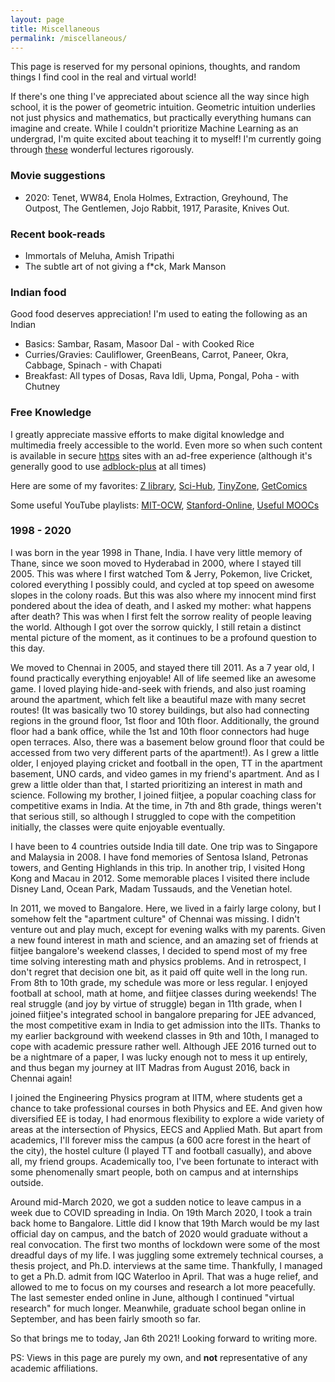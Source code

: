 ```yaml
---
layout: page
title: Miscellaneous
permalink: /miscellaneous/
---
```


This page is reserved for my personal opinions, thoughts, and random things I find cool in the real and virtual world!

If there's one thing I've appreciated about science all the way since high school, it is the power of geometric intuition. Geometric intuition underlies not just physics and mathematics, but practically everything humans can imagine and create. While I couldn't prioritize Machine Learning as an undergrad, I'm quite excited about teaching it to myself! I'm currently going through [these](https://www.youtube.com/playlist?list=PLoROMvodv4rMiGQp3WXShtMGgzqpfVfbU) wonderful lectures rigorously.

### Movie suggestions
- 2020: Tenet, WW84, Enola Holmes, Extraction, Greyhound, The Outpost, The Gentlemen, Jojo Rabbit, 1917, Parasite, Knives Out.

### Recent book-reads
- Immortals of Meluha, Amish Tripathi
- The subtle art of not giving a f*ck, Mark Manson

### Indian food
Good food deserves appreciation! I'm used to eating the following as an Indian
- Basics: Sambar, Rasam, Masoor Dal - with Cooked Rice
- Curries/Gravies: Cauliflower, GreenBeans, Carrot, Paneer, Okra, Cabbage, Spinach - with Chapati
- Breakfast: All types of Dosas, Rava Idli, Upma, Pongal, Poha - with Chutney

### Free Knowledge
I greatly appreciate massive efforts to make digital knowledge and multimedia freely accessible to the world. Even more so when such content is available in secure [https](https://en.wikipedia.org/wiki/HTTPS) sites with an ad-free experience (although it's generally good to use [adblock-plus](https://chrome.google.com/webstore/detail/adblock-plus-free-ad-bloc/cfhdojbkjhnklbpkdaibdccddilifddb) at all times)

Here are some of my favorites: [Z library](https://b-ok.asia/), [Sci-Hub](https://sci-hub.se/), [TinyZone](https://tinyzonetv.to/), [GetComics](https://getcomics.info/)

Some useful YouTube playlists: [MIT-OCW](https://www.youtube.com/c/mitocw/playlists?view=1&sort=dd&flow=grid), [Stanford-Online](https://www.youtube.com/user/stanfordonline/playlists), [Useful MOOCs](https://www.youtube.com/user/intrigano/playlists)

### 1998 - 2020
I was born in the year 1998 in Thane, India. I have very little memory of Thane, since we soon moved to Hyderabad in 2000, where I stayed till 2005. This was where I first watched Tom & Jerry, Pokemon, live Cricket, colored everything I possibly could, and cycled at top speed on awesome slopes in the colony roads. But this was also where my innocent mind first pondered about the idea of death, and I asked my mother: what happens after death? This was when I first felt the sorrow reality of people leaving the world. Although I got over the sorrow quickly, I still retain a distinct mental picture of the moment, as it continues to be a profound question to this day.

We moved to Chennai in 2005, and stayed there till 2011. As a 7 year old, I found practically everything enjoyable! All of life seemed like an awesome game. I loved playing hide-and-seek with friends, and also just roaming around the apartment, which felt like a beautiful maze with many secret routes! (It was basically two 10 storey buildings, but also had connecting regions in the ground floor, 1st floor and 10th floor. Additionally, the ground floor had a bank office, while the 1st and 10th floor connectors had huge open terraces. Also, there was a basement below ground floor that could be accessed from two very different parts of the apartment!). As I grew a little older, I enjoyed playing cricket and football in the open, TT in the apartment basement, UNO cards, and video games in my friend's apartment. And as I grew a little older than that, I started prioritizing an interest in math and science. Following my brother, I joined fiitjee, a popular coaching class for competitive exams in India. At the time, in 7th and 8th grade, things weren't that serious still, so although I struggled to cope with the competition initially, the classes were quite enjoyable eventually.

I have been to 4 countries outside India till date. One trip was to Singapore and Malaysia in 2008. I have fond memories of Sentosa Island, Petronas towers, and Genting Highlands in this trip. In another trip, I visited Hong Kong and Macau in 2012. Some memorable places I visited there include Disney Land, Ocean Park, Madam Tussauds, and the Venetian hotel.

In 2011, we moved to Bangalore. Here, we lived in a fairly large colony, but I somehow felt the "apartment culture" of Chennai was missing. I didn't venture out and play much, except for evening walks with my parents. Given a new found interest in math and science, and an amazing set of friends at fiitjee bangalore's weekend classes, I decided to spend most of my free time solving interesting math and physics problems. And in retrospect, I don't regret that decision one bit, as it paid off quite well in the long run. From 8th to 10th grade, my schedule was more or less regular. I enjoyed football at school, math at home, and fiitjee classes during weekends! The real struggle (and joy by virtue of struggle) began in 11th grade, when I joined fiitjee's integrated school in bangalore preparing for JEE advanced, the most competitive exam in India to get admission into the IITs. Thanks to my earlier background with weekend classes in 9th and 10th, I managed to cope with academic pressure rather well. Although JEE 2016 turned out to be a nightmare of a paper, I was lucky enough not to mess it up entirely, and thus began my journey at IIT Madras from August 2016, back in Chennai again!

I joined the Engineering Physics program at IITM, where students get a chance to take professional courses in both Physics and EE. And given how diversified EE is today, I had enormous flexibility to explore a wide variety of areas at the intersection of Physics, EECS and Applied Math. But apart from academics, I'll forever miss the campus (a 600 acre forest in the heart of the city), the hostel culture (I played TT and football casually), and above all, my friend groups. Academically too, I've been fortunate to interact with some phenomenally smart people, both on campus and at internships outside.

Around mid-March 2020, we got a sudden notice to leave campus in a week due to COVID spreading in India. On 19th March 2020, I took a train back home to Bangalore. Little did I know that 19th March would be my last official day on campus, and the batch of 2020 would graduate without a real convocation. The first two months of lockdown were some of the most dreadful days of my life. I was juggling some extremely technical courses, a thesis project, and Ph.D. interviews at the same time. Thankfully, I managed to get a Ph.D. admit from IQC Waterloo in April. That was a huge relief, and allowed to me to focus on my courses and research a lot more peacefully. The last semester ended online in June, although I continued "virtual research" for much longer. Meanwhile, graduate school began online in September, and has been fairly smooth so far.

So that brings me to today, Jan 6th 2021! Looking forward to writing more.

PS: Views in this page are purely my own, and **not** representative of any academic affiliations.
